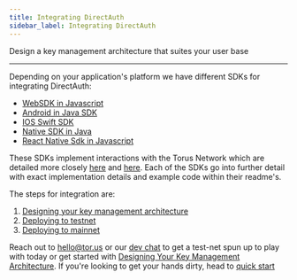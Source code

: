 ```yaml
---
title: Integrating DirectAuth
sidebar_label: Integrating DirectAuth
---
```


Design a key management architecture that suites your user base

---

Depending on your application's platform we have different SDKs for integrating
DirectAuth:

- [WebSDK in Javascript](https://github.com/torusresearch/torus-direct-web-sdk)
- [Android in Java SDK](https://github.com/torusresearch/torus-direct-android-sdk)
- [IOS Swift SDK](https://github.com/torusresearch/torus-direct-swift-sdk)
- [Native SDK in Java](https://github.com/torusresearch/torus-utils-java)
- [React Native Sdk in Javascript](https://github.com/torusresearch/torus-direct-react-native-sdk)

These SDKs implement interactions with the Torus Network which are detailed more
closely
[here](https://medium.com/toruslabs/key-assignments-resolution-and-retrieval-afb984500612)
and
[here](../../how-torus-works/system-architecture.md#verifiers-and-key-retrieval).
Each of the SDKs go into further detail with exact implementation details and
example code within their readme's.

The steps for integration are:

1. [Designing your key management architecture](./#designing-your-key-management-architecture)
2. [Deploying to testnet](deploying-on-the-torus-network.md)
3. [Deploying to mainnet](deploying-on-the-torus-network.md)

Reach out to hello@tor.us or our [dev chat](https://t.me/torusdev) to get a
test-net spun up to play with today or get started with
[Designing Your Key Management Architecture](designing-your-key-management-architecture.md).
If you're looking to get your hands dirty, head to
[quick start](../quick-start.md)
